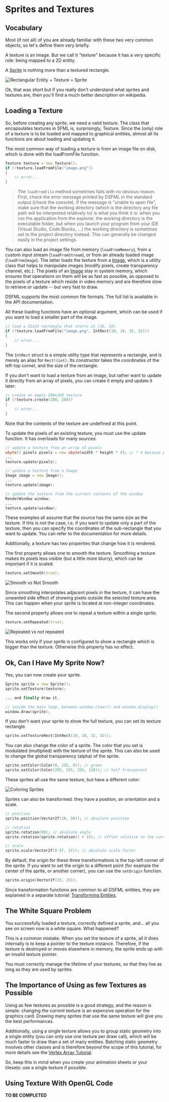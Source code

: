 Sprites and Textures
=====

Vocabulary
---

Most (if not all) of you are already familiar with these two very common objects, so let's define them very briefly.

A texture is an image. But we call it "texture" because it has a very specific role: being mapped to a 2D entity.

A [Sprite](https://github.com/Jebbs/DSFML/blob/master/src/dsfml/graphics/sprite.d) is nothing more than a textured rectangle.

![Rectangular Entity + Texture = Sprite](http://www.sfml-dev.org/tutorials/2.0/images/graphics-sprites-definition.png "Rectangular Entity + Texture = Sprite")

Ok, that was short but if you really don't understand what sprites and textures are, then you'll find a much better description on wikipedia.

Loading a Texture
---

So, before creating any sprite, we need a valid texture. The class that encapsulates textures in SFML is, surprisingly, Texture. Since the (only) role of a texture is to be loaded and mapped to graphical entities, almost all its functions are about loading and updating it.

The most common way of loading a texture is from an image file on disk, which is done with the loadFromFile function.

```D
Texture texture = new Texture();
if (!texture.loadFromFile("image.png"))
{
    // error...
}
```

> The `loadFromFile` method sometimes fails with no obvious reason. First, check the error message printed by DSFML in the standard output (check the console). If the message is "unable to open file", make sure that the working directory (which is the directory any file path will be interpreted relatively to) is what you think it is: when you run the application from the explorer, the working directory is the executable folder, but when you launch your program from your IDE (Visual Studio, Code.Blocks, ...) the working directory is sometimes set to the project directory instead. This can generally be changed easily in the project settings.

You can also load an image file from memory (`loadFromMemory`), from a custom input stream (`loadFromStream`), or from an already loaded image (`loadFromImage`). The latter loads the texture from a [Image](https://github.com/Jebbs/DSFML/blob/master/src/dsfml/graphics/image.d), which is a utility class that helps to manipulate images (modify pixels, create transparency channel, etc.). The pixels of an [Image](https://github.com/Jebbs/DSFML/blob/master/src/dsfml/graphics/image.d) stay in system memory, which ensures that operations on them will be as fast as possible, as opposed to the pixels of a texture which reside in video memory and are therefore slow to retrieve or update -- but very fast to draw.

DSFML supports the most common file formats. The full list is available in the API documentation.

All these loading functions have an optional argument, which can be used if you want to load a smaller part of the image.

```D
// load a 32x32 rectangle that starts at (10, 10)
if (!texture.loadFromFile("image.png", IntRect(10, 10, 32, 32)))
{
    // error...
}
```

The `IntRect` struct is a simple utility type that represents a rectangle, and is merely an alias for `Rect!(int)`. Its constructor takes the coordinates of the left-top corner, and the size of the rectangle.

If you don't want to load a texture from an image, but rather want to update it directly from an array of pixels, you can create it empty and update it later:

```D
// create an empty 200x200 texture
if (!texture.create(200, 200))
{
    // error...
}
```

Note that the contents of the texture are undefined at this point.

To update the pixels of an existing texture, you must use the update function. It has overloads for many sources:

```D
// update a texture from an array of pixels
ubyte[] pixels pixels = new ubyte[width * height * 4]; // * 4 because pixels have 4 components (RGBA)
...
texture.update(pixels);

// update a texture from a Image
Image image = new Image();
...
texture.update(image);

// update the texture from the current contents of the window
RenderWindow window;
...
texture.update(window);
```

These examples all assume that the source has the same size as the texture. If this is not the case, i.e. if you want to update only a part of the texture, then you can specify the coordinates of the sub-rectangle that you want to update. You can refer to the documentation for more details.

Additionally, a texture has two properties that change how it is rendered.

The first property allows one to smooth the texture. Smoothing a texture makes its pixels less visible (but a little more blurry), which can be important if it is scaled.

```D
texture.setSmooth(true);
```

![Smooth vs Not Smooth](http://www.sfml-dev.org/tutorials/2.0/images/graphics-sprites-smooth.png "Smooth vs Not Smooth")


Since smoothing interpolates adjacent pixels in the texture, it can have the unwanted side effect of showing pixels outside the selected texture area. This can happen when your sprite is located at non-integer coordinates.

The second property allows one to repeat a texture within a single sprite.

```D
texture.setRepeated(true);
```

![Repeated vs not repeated](http://www.sfml-dev.org/tutorials/2.0/images/graphics-sprites-repeated.png "Repeated vs not repeated")

This works only if your sprite is configured to show a rectangle which is bigger than the texture. Otherwise this property has no effect.

Ok, Can I Have My Sprite Now?
---

Yes, you can now create your sprite.

```D
Sprite sprite = new Sprite();
sprite.setTexture(texture);

... and finally draw it.

// inside the main loop, between window.clear() and window.display()
window.draw(sprite);
```

If you don't want your sprite to show the full texture, you can set its texture rectangle.

```D
sprite.setTextureRect(IntRect(10, 10, 32, 32));
```

You can also change the color of a sprite. The color that you set is modulated (multiplied) with the texture of the sprite. This can also be used to change the global transparency (alpha) of the sprite.

```D
sprite.setColor(Color(0, 255, 0)); // green
sprite.setColor(Color(255, 255, 255, 128)); // half transparent
```

These sprites all use the same texture, but have a different color:

![Coloring Sprites](http://www.sfml-dev.org/tutorials/2.0/images/graphics-sprites-color.png "Coloring Sprites")

Sprites can also be transformed: they have a position, an orientation and a scale.

```D
// position
sprite.position(Vector2f(10, 50)); // absolute position

// rotation
sprite.rotation(90); // absolute angle
sprite.rotation(sprite.rotation() + 15); // offset relative to the current angle

// scale
sprite.scale(Vector2f(0.5f, 2f)); // absolute scale factor
```

By default, the origin for these three transformations is the top-left corner of the sprite. If you want to set the origin to a different point (for example the center of the sprite, or another corner), you can use the `setOrigin` function.

```D
sprite.origin(Vector2f(25, 25));
```

Since transformation functions are common to all DSFML entities, they are explained in a separate tutorial: [Transforming Entities](https://github.com/luke5542/DSFML-Tutorials/blob/master/transforms.md).

The White Square Problem
---

You successfully loaded a texture, correctly defined a sprite, and... all you see on screen now is a white square. What happened?

This is a common mistake. When you set the texture of a sprite, all it does internally is to keep a pointer to the texture instance. Therefore, if the texture is destroyed or moves elsewhere in memory, the sprite ends up with an invalid texture pointer.

You must correctly manage the lifetime of your textures, so that they live as long as they are used by sprites.

The Importance of Using as few Textures as Possible
---

Using as few textures as possible is a good strategy, and the reason is simple: changing the current texture is an expensive operation for the graphics card. Drawing many sprites that use the same texture will give you the best performances.

Additionally, using a single texture allows you to group static geometry into a single entity (you can only use one texture per draw call), which will be much faster to draw than a set of many entities. Batching static geometry involves other classes and is therefore beyond the scope of this tutorial, for more details see the [Vertex Array Tutorial](https://github.com/luke5542/DSFML-Tutorials/blob/master/vertex-arrays.md).

So, keep this in mind when you create your animation sheets or your tilesets: use a single texture if possible.

Using Texture With OpenGL Code
---

**TO BE COMPLETED**